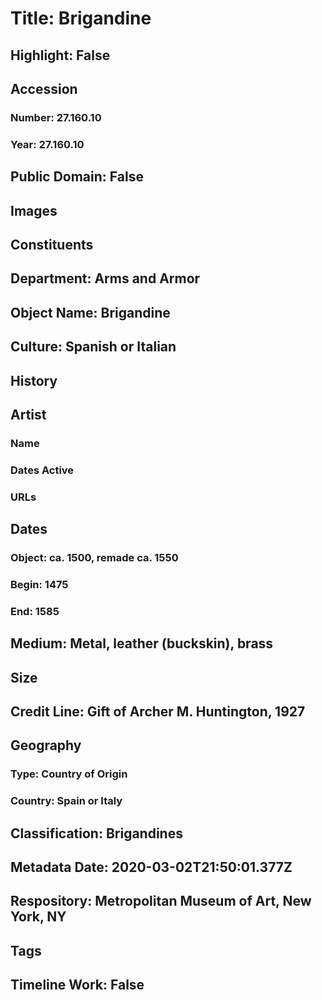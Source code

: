 # Title: Brigandine
## Highlight: False
## Accession
### Number: 27.160.10
### Year: 27.160.10
## Public Domain: False
## Images
## Constituents
## Department: Arms and Armor
## Object Name: Brigandine
## Culture: Spanish or Italian
## History
## Artist
### Name
### Dates Active
### URLs
## Dates
### Object: ca. 1500, remade ca. 1550
### Begin: 1475
### End: 1585
## Medium: Metal, leather (buckskin), brass
## Size
## Credit Line: Gift of Archer M. Huntington, 1927
## Geography
### Type: Country of Origin
### Country: Spain or Italy
## Classification: Brigandines
## Metadata Date: 2020-03-02T21:50:01.377Z
## Respository: Metropolitan Museum of Art, New York, NY
## Tags
## Timeline Work: False